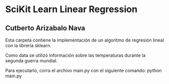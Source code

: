 # SciKit Learn Linear Regression
## Cutberto Arizabalo Nava

Esta carpeta contiene la implementación de un algoritmo de regresión lineal con la librería sklearn.

Como data se utilizó información sobre las temperaturas durante la segunda guerra mundial.

Para ejecutarlo, corra el archivo main.py con el siguiente comando: python main.py
